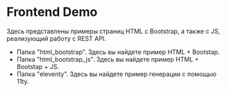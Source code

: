 # Frontend Demo

Здесь представлены примеры страниц HTML c Bootstrap, а также с JS, реализующий работу с REST API.

* Папка "html_bootstrap". Здесь вы найдете пример HTML + Bootstap.
* Папка "html_bootstrap_js". Здесь вы найдете пример HTML + Bootstap + JS.
* Папка "eleventy". Здесь вы найдете пример генерации с помощью 11ty.
